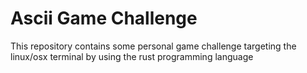 # Ascii Game Challenge

This repository contains some personal game challenge targeting the linux/osx terminal by using the rust programming language
